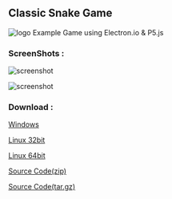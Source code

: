 
##  Classic Snake Game
![logo][logo]
 Example Game using Electron.io & P5.js

### ScreenShots :

![screenshot][ss1]

![screenshot][ss2]


### Download :

[Windows](https://github.com/alpcoskun/snake/releases/download/v0.3.1/setup.exe)

[Linux 32bit](https://github.com/alpcoskun/snake/releases/download/v0.3.1/Snake_0.3.1_i386.deb)

[Linux 64bit](https://github.com/alpcoskun/snake/releases/download/v0.3.1/Snake_0.3.1_amd64.deb)

[Source Code(zip)](https://github.com/alpcoskun/snake/archive/v0.3.1.zip)

[Source Code(tar.gz)](https://github.com/alpcoskun/snake/archive/v0.3.1.tar.gz)

[logo]: https://raw.githubusercontent.com/alpcoskun/snake/master/assets/snake256.png
[ss1]: {{site.baseurl}}/assets/ss.png
[ss2]: {{site.baseurl}}/assets/ss2.png
